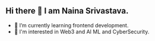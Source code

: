 ## Hi there 👋 I am Naina Srivastava.
- 🌱 I’m currently learning frontend development.
- 🌹 I'm interested in Web3 and AI ML and CyberSecurity.


<!--
**naina-sriv/naina-sriv** is a ✨ _special_ ✨ repository because its `README.md` (this file) appears on your GitHub profile.

Here are some ideas to get you started:

- 🔭 I’m currently working on ...
- 👯 I’m looking to collaborate on ...
- 🤔 I’m looking for help with ...
- 💬 Ask me about ...
- 📫 How to reach me: ...
- 😄 Pronouns: ...
- ⚡ Fun fact: ...
-->
